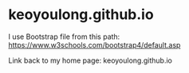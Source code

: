 # keoyoulong.github.io
I use Bootstrap file from this path: https://www.w3schools.com/bootstrap4/default.asp

Link back to my home page: keoyoulong.github.io
